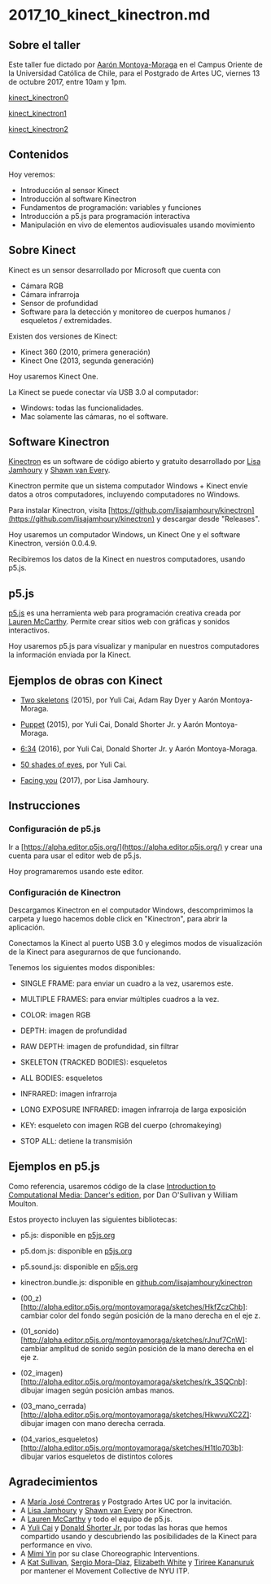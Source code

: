 # 2017_10_kinect_kinectron.md

## Sobre el taller

Este taller fue dictado por [Aarón Montoya-Moraga](http://montoyamoraga.io/) en el Campus Oriente de la Universidad Católica de Chile, para el Postgrado de Artes UC, viernes 13 de octubre 2017, entre 10am y 1pm.

[kinect_kinectron0](https://github.com/montoyamorag/workshops/raw/gh-pages/pictures/2017-10-13-postgrado_uc0.jpg "kinect_kinectron0")

[kinect_kinectron1](https://github.com/montoyamorag/workshops/raw/gh-pages/pictures/2017-10-13-postgrado_uc1.jpg "kinect_kinectron1")

[kinect_kinectron2](https://github.com/montoyamorag/workshops/raw/gh-pages/pictures/2017-10-13-postgrado_uc2.jpg "kinect_kinectron2")


## Contenidos

Hoy veremos:

* Introducción al sensor Kinect
* Introducción al software Kinectron
* Fundamentos de programación: variables y funciones
* Introducción a p5.js para programación interactiva
* Manipulación en vivo de elementos audiovisuales usando movimiento

## Sobre Kinect

Kinect es un sensor desarrollado por Microsoft que cuenta con
* Cámara RGB
* Cámara infrarroja
* Sensor de profundidad
* Software para la detección y monitoreo de cuerpos humanos / esqueletos / extremidades.

Existen dos versiones de Kinect:

* Kinect 360 (2010, primera generación)
* Kinect One (2013, segunda generación)

Hoy usaremos Kinect One.

La Kinect se puede conectar vía USB 3.0 al computador:

* Windows: todas las funcionalidades.
* Mac solamente las cámaras, no el software.

## Software Kinectron

[Kinectron](https://github.com/lisajamhoury/kinectron) es un software de código abierto y gratuito desarrollado por [Lisa Jamhoury](http://lisajamhoury.com/) y [Shawn van Every](https://tisch.nyu.edu/about/directory/itp/1838206356).

Kinectron permite que un sistema computador Windows + Kinect envíe datos a otros computadores, incluyendo computadores no Windows.

Para instalar Kinectron, visita [https://github.com/lisajamhoury/kinectron](https://github.com/lisajamhoury/kinectron) y descargar desde "Releases".

Hoy usaremos un computador Windows, un Kinect One y el software Kinectron, versión 0.0.4.9.

Recibiremos los datos de la Kinect en nuestros computadores, usando p5.js.

## p5.js

[p5.js](https://p5js.org/) es una herramienta web para programación creativa creada por [Lauren McCarthy](http://lauren-mccarthy.com/). Permite crear sitios web con gráficas y sonidos interactivos.

Hoy usaremos p5.js para visualizar y manipular en nuestros computadores la información enviada por la Kinect.

## Ejemplos de obras con Kinect

* [Two skeletons](http://www.caiyuli.com/work/two-skeletons/) (2015), por Yuli Cai, Adam Ray Dyer y Aarón Montoya-Moraga.

* [Puppet](https://vimeo.com/168505358) (2015), por Yuli Cai, Donald Shorter Jr. y Aarón Montoya-Moraga.

* [6:34](https://vimeo.com/197487076) (2016), por Yuli Cai, Donald Shorter Jr. y Aarón Montoya-Moraga.

* [50 shades of eyes](http://www.caiyuli.com/work/50-shades-of-eyes/), por Yuli Cai.

* [Facing you](http://lisajamhoury.com/portfolio/facing-you/) (2017), por Lisa Jamhoury.


## Instrucciones

### Configuración de p5.js

Ir a [https://alpha.editor.p5js.org/](https://alpha.editor.p5js.org/) y crear una cuenta para usar el editor web de p5.js.

Hoy programaremos usando este editor.

### Configuración de Kinectron

Descargamos Kinectron en el computador Windows, descomprimimos la carpeta y luego hacemos doble click en "Kinectron", para abrir la aplicación.

Conectamos la Kinect al puerto USB 3.0 y elegimos modos de visualización de la Kinect para asegurarnos de que funcionando.

Tenemos los siguientes modos disponibles:

* SINGLE FRAME: para enviar un cuadro a la vez, usaremos este.
* MULTIPLE FRAMES: para enviar múltiples cuadros a la vez.

* COLOR: imagen RGB
* DEPTH: imagen de profundidad
* RAW DEPTH: imagen de profundidad, sin filtrar
* SKELETON (TRACKED BODIES): esqueletos
* ALL BODIES: esqueletos
* INFRARED: imagen infrarroja
* LONG EXPOSURE INFRARED: imagen infrarroja de larga exposición
* KEY: esqueleto con imagen RGB del cuerpo (chromakeying)
* STOP ALL: detiene la transmisión

## Ejemplos en p5.js

Como referencia, usaremos código de la clase [Introduction to Computational Media: Dancer's edition](https://itp.nyu.edu/classes/dance-f16/kinect/), por Dan O'Sullivan y William Moulton.

Estos proyecto incluyen las siguientes bibliotecas:

* p5.js: disponible en [p5js.org](https://p5js.org/)
* p5.dom.js: disponible en [p5js.org](https://p5js.org/)
* p5.sound.js: disponible en [p5js.org](https://p5js.org/)
* kinectron.bundle.js: disponible en [github.com/lisajamhoury/kinectron](https://github.com/lisajamhoury/kinectron)

* (00_z)[http://alpha.editor.p5js.org/montoyamoraga/sketches/HkfZczChb]: cambiar color del fondo según posición de la mano derecha en el eje z.

* (01_sonido)[http://alpha.editor.p5js.org/montoyamoraga/sketches/rJnuf7CnW]: cambiar amplitud de sonido según posición de la mano derecha en el eje z.

* (02_imagen)[http://alpha.editor.p5js.org/montoyamoraga/sketches/rk_3SQCnb]: dibujar imagen según posición ambas manos.

* (03_mano_cerrada)[http://alpha.editor.p5js.org/montoyamoraga/sketches/HkwvuXC2Z]: dibujar imagen con mano derecha cerrada.

* (04_varios_esqueletos)[http://alpha.editor.p5js.org/montoyamoraga/sketches/H1tIo703b]: dibujar varios esqueletos de distintos colores

## Agradecimientos

* A [María José Contreras](http://www.mariajosecontreras.com/) y Postgrado Artes UC por la invitación.
* A [Lisa Jamhoury](http://lisajamhoury.com/) y [Shawn van Every](https://tisch.nyu.edu/about/directory/itp/1838206356) por Kinectron.
* A [Lauren McCarthy](http://lauren-mccarthy.com/) y todo el equipo de p5.js.
* A [Yuli Cai](http://www.caiyuli.com/) y [Donald Shorter Jr.](https://www.instagram.com/donxmen/) por todas las horas que hemos compartido usando y descubriendo las posibilidades de la Kinect para performance en vivo.
* A [Mimi Yin](https://tisch.nyu.edu/about/directory/itp/717437654) por su clase Choreographic Interventions.
* A [Kat Sullivan](http://katsully.com/), [Sergio Mora-Díaz](http://www.sergiomoradiaz.com/), [Elizabeth White](http://www.elizabethcarolinewhite.com/) y [Tiriree Kananuruk](http://xxx.tiri.xxx/) por mantener el Movement Collective de NYU ITP.
